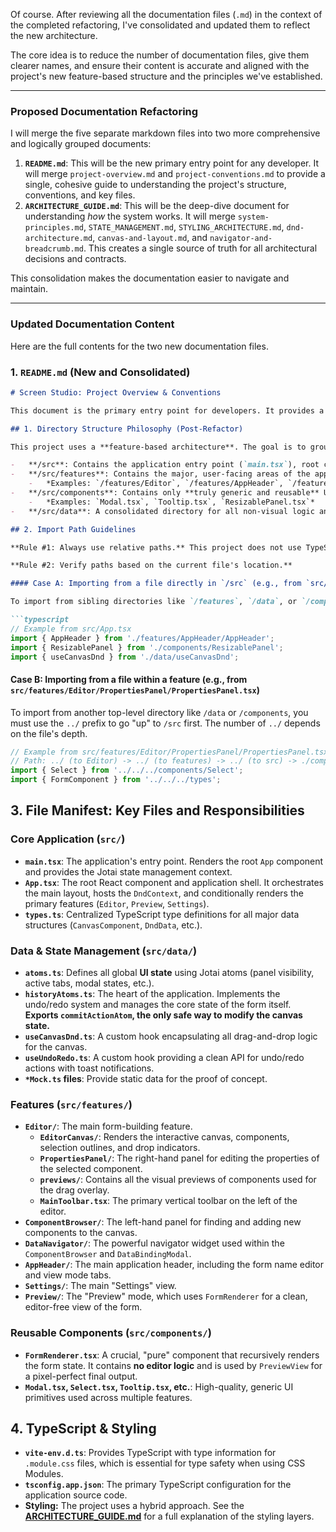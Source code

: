 Of course. After reviewing all the documentation files (`.md`) in the context of the completed refactoring, I've consolidated and updated them to reflect the new architecture.

The core idea is to reduce the number of documentation files, give them clearer names, and ensure their content is accurate and aligned with the project's new feature-based structure and the principles we've established.

---

### Proposed Documentation Refactoring

I will merge the five separate markdown files into two more comprehensive and logically grouped documents:

1.  **`README.md`**: This will be the new primary entry point for any developer. It will merge `project-overview.md` and `project-conventions.md` to provide a single, cohesive guide to understanding the project's structure, conventions, and key files.
2.  **`ARCHITECTURE_GUIDE.md`**: This will be the deep-dive document for understanding *how* the system works. It will merge `system-principles.md`, `STATE_MANAGEMENT.md`, `STYLING_ARCHITECTURE.md`, `dnd-architecture.md`, `canvas-and-layout.md`, and `navigator-and-breadcrumb.md`. This creates a single source of truth for all architectural decisions and contracts.

This consolidation makes the documentation easier to navigate and maintain.

---

### Updated Documentation Content

Here are the full contents for the two new documentation files.

### 1. `README.md` (New and Consolidated)

```markdown
# Screen Studio: Project Overview & Conventions

This document is the primary entry point for developers. It provides a high-level overview of the project's architecture, file structure, and coding conventions.

## 1. Directory Structure Philosophy (Post-Refactor)

This project uses a **feature-based architecture**. The goal is to group files by their application feature (e.g., `Editor`, `Settings`) to improve colocation and maintainability.

-   **/src**: Contains the application entry point (`main.tsx`), root container (`App.tsx`), global utility stylesheets, and global type definitions.
-   **/src/features**: Contains the major, user-facing areas of the application. Each sub-directory is a "vertical slice" of functionality, containing its own components, logic, and styles.
    -   *Examples: `/features/Editor`, `/features/AppHeader`, `/features/Settings`*
-   **/src/components**: Contains only **truly generic and reusable** UI primitives that are application-agnostic.
    -   *Examples: `Modal.tsx`, `Tooltip.tsx`, `ResizablePanel.tsx`*
-   **/src/data**: A consolidated directory for all non-visual logic and definitions. This includes global state (Jotai atoms), custom hooks, mock data, and other business logic.

## 2. Import Path Guidelines

**Rule #1: Always use relative paths.** This project does not use TypeScript path aliases (e.g., `@/components`). All imports must be relative (`./`, `../`).

**Rule #2: Verify paths based on the current file's location.**

#### Case A: Importing from a file directly in `/src` (e.g., from `src/App.tsx`)

To import from sibling directories like `/features`, `/data`, or `/components`, use the `./` prefix.

```typescript
// Example from src/App.tsx
import { AppHeader } from './features/AppHeader/AppHeader';
import { ResizablePanel } from './components/ResizablePanel';
import { useCanvasDnd } from './data/useCanvasDnd';
```

#### Case B: Importing from a file within a feature (e.g., from `src/features/Editor/PropertiesPanel/PropertiesPanel.tsx`)

To import from another top-level directory like `/data` or `/components`, you must use the `../` prefix to go "up" to `/src` first. The number of `../` depends on the file's depth.

```typescript
// Example from src/features/Editor/PropertiesPanel/PropertiesPanel.tsx
// Path: ../ (to Editor) -> ../ (to features) -> ../ (to src) -> ./components
import { Select } from '../../../components/Select';
import { FormComponent } from '../../../types';
```

## 3. File Manifest: Key Files and Responsibilities

### Core Application (`src/`)
*   **`main.tsx`**: The application's entry point. Renders the root `App` component and provides the Jotai state management context.
*   **`App.tsx`**: The root React component and application shell. It orchestrates the main layout, hosts the `DndContext`, and conditionally renders the primary features (`Editor`, `Preview`, `Settings`).
*   **`types.ts`**: Centralized TypeScript type definitions for all major data structures (`CanvasComponent`, `DndData`, etc.).

### Data & State Management (`src/data/`)
*   **`atoms.ts`**: Defines all global **UI state** using Jotai atoms (panel visibility, active tabs, modal states, etc.).
*   **`historyAtoms.ts`**: The heart of the application. Implements the undo/redo system and manages the core state of the form itself. **Exports `commitActionAtom`, the only safe way to modify the canvas state.**
*   **`useCanvasDnd.ts`**: A custom hook encapsulating all drag-and-drop logic for the canvas.
*   **`useUndoRedo.ts`**: A custom hook providing a clean API for undo/redo actions with toast notifications.
*   **`*Mock.ts` files**: Provide static data for the proof of concept.

### Features (`src/features/`)
*   **`Editor/`**: The main form-building feature.
    *   **`EditorCanvas/`**: Renders the interactive canvas, components, selection outlines, and drop indicators.
    *   **`PropertiesPanel/`**: The right-hand panel for editing the properties of the selected component.
    *   **`previews/`**: Contains all the visual previews of components used for the drag overlay.
    *   **`MainToolbar.tsx`**: The primary vertical toolbar on the left of the editor.
*   **`ComponentBrowser/`**: The left-hand panel for finding and adding new components to the canvas.
*   **`DataNavigator/`**: The powerful navigator widget used within the `ComponentBrowser` and `DataBindingModal`.
*   **`AppHeader/`**: The main application header, including the form name editor and view mode tabs.
*   **`Settings/`**: The main "Settings" view.
*   **`Preview/`**: The "Preview" mode, which uses `FormRenderer` for a clean, editor-free view of the form.

### Reusable Components (`src/components/`)
*   **`FormRenderer.tsx`**: A crucial, "pure" component that recursively renders the form state. It contains **no editor logic** and is used by `PreviewView` for a pixel-perfect final output.
*   **`Modal.tsx`, `Select.tsx`, `Tooltip.tsx`, etc.**: High-quality, generic UI primitives used across multiple features.

## 4. TypeScript & Styling

*   **`vite-env.d.ts`**: Provides TypeScript with type information for `.module.css` files, which is essential for type safety when using CSS Modules.
*   **`tsconfig.app.json`**: The primary TypeScript configuration for the application source code.
*   **Styling:** The project uses a hybrid approach. See the **[ARCHITECTURE_GUIDE.md](./ARCHITECTURE_GUIDE.md)** for a full explanation of the styling layers.